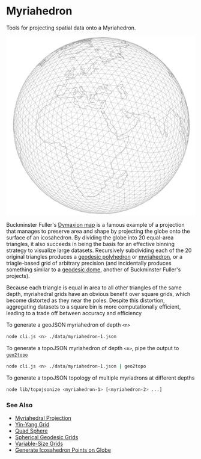 # Myriahedron

Tools for projecting spatial data onto a Myriahedron.

![thumb](./thumb.png)

Buckminster Fuller's [Dymaxion map](https://en.wikipedia.org/wiki/Dymaxion_map) is a famous example of a projection that manages to preserve area and shape by projecting the globe onto the surface of an icosahedron.  By dividing the globe into 20 equal-area triangles, it also succeeds in being the basis for an effective binning strategy to visualize large datasets.  Recursively subdividing each of the 20 original triangles produces a [geodesic polyhedron](https://en.wikipedia.org/wiki/Geodesic_polyhedron) or [myriahedron](https://www.win.tue.nl/~vanwijk/myriahedral/), or a triagle-based grid of arbitrary precision (and incidentally produces something similar to a [geodesic dome](https://en.wikipedia.org/wiki/Geodesic_dome), another of Buckminster Fuller's projects).

Because each triangle is equal in area to all other triangles of the same depth, myriahedral grids have an obvious benefit over square grids, which become distorted as they near the poles.  Despite this distortion, aggregating datasets to a square bin is more computationally efficient, leading to a trade off between accuracy and efficiency


To generate a geoJSON myriahedron of depth `<n>`

```bash
node cli.js <n> ./data/myriahedron-1.json
```

To generate a topoJSON myriahedron of depth `<n>`, pipe the output to [`geo2topo`](https://github.com/topojson/topojson-server/blob/master/README.md#geo2topo)

```bash
node cli.js <n> ./data/myriahedron-1.json | geo2topo
```

To generate a topoJSON topology of multiple myriadrons at different depths

```bash
node lib/topojsonize <myriahedron-1> [<myriahedron-2> ...]
```

### See Also
* [Myriahedral Projection](https://www.win.tue.nl/~vanwijk/myriahedral/)
* [Yin-Yang Grid](http://www.mpa-garching.mpg.de/184309/Yin-Yang)
* [Quad Sphere](https://en.wikipedia.org/wiki/Quadrilateralized_spherical_cube)
* [Spherical Geodesic Grids](http://kiwi.atmos.colostate.edu/BUGS/geodesic/)
* [Variable-Size Grids](http://mpas-dev.github.io/)
* [Generate Icosahedron Points on Globe](http://montalk.net/coordinates.htm)
